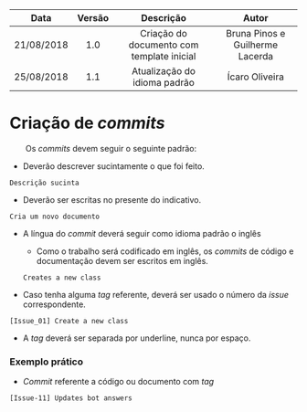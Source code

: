 | Data       | Versão | Descrição            | Autor             |
|:----------:|:------:|:--------------------:|:-----------------:|
| 21/08/2018 | 1.0 | Criação do documento com template inicial  | Bruna Pinos e Guilherme Lacerda |
| 25/08/2018 | 1.1 | Atualização do idioma padrão | Ícaro Oliveira|

# Criação de _commits_

&emsp;&emsp;Os _commits_ devem seguir o seguinte padrão:

* Deverão descrever sucintamente o que foi feito.
```
Descrição sucinta
```

* Deverão ser escritas no presente do indicativo.
```
Cria um novo documento
```

* A língua do _commit_ deverá seguir como idioma padrão o inglês

    * Como o trabalho será codificado em inglês, os _commits_ de código e documentação devem ser escritos em inglês.
    ```
    Creates a new class
    ```

* Caso tenha alguma _tag_ referente, deverá ser usado o número da _issue_ correspondente.
```
[Issue_01] Create a new class
```

* A _tag_ deverá ser separada por underline, nunca por espaço.

### Exemplo prático

* _Commit_ referente a código ou documento com _tag_
```
[Issue-11] Updates bot answers
```
